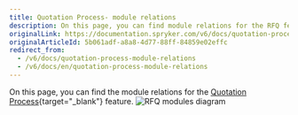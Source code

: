 ```yaml
---
title: Quotation Process- module relations
description: On this page, you can find module relations for the RFQ feature provided by Spryker.
originalLink: https://documentation.spryker.com/v6/docs/quotation-process-module-relations
originalArticleId: 5b061adf-a8a8-4d77-88ff-84859e02effc
redirect_from:
  - /v6/docs/quotation-process-module-relations
  - /v6/docs/en/quotation-process-module-relations
---
```


On this page, you can find the module relations for the [Quotation Process](/docs/scos/user/features/{{page.version}}/quotation-process/quotation-process-feature-overview.html){target="_blank"} feature.
![RFQ modules diagram](https://spryker.s3.eu-central-1.amazonaws.com/docs/Features/Workflow+%26+Process+Management/Quotation+process+and+RFQ/Quotation+Process+%26+RFQ+Feature+Overview/request-for-quote-module-diagram.png)
